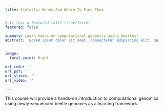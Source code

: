```yaml
---
title: Fantastic Genes And Where To Find Them


# Is this a featured talk? (true/false)
featured: false

summary: Learn hands-on computational genomics using beetles!
abstract: 'Lorem ipsum dolor sit amet, consectetur adipiscing elit. Duis posuere tellusac convallis placerat. Proin tincidunt magna sed ex sollicitudin condimentum. Sed ac faucibus dolor, scelerisque sollicitudin nisi. Cras purus urna, suscipit quis sapien eu, pulvinar tempor diam.'


image:
  focal_point: Right

url_code: ''
url_pdf: ''
url_slides: ''
url_video: ''

---
```


This course will provide a hands-on introduction to computational genomics using newly-sequenced beetle genomes as a learning framework. 
